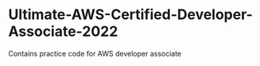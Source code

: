 # Ultimate-AWS-Certified-Developer-Associate-2022
Contains practice code for AWS developer associate
